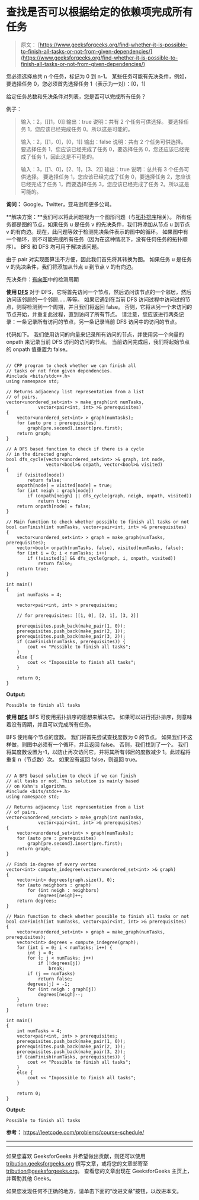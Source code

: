 # 查找是否可以根据给定的依赖项完成所有任务

> 原文： [https://www.geeksforgeeks.org/find-whether-it-is-possible-to-finish-all-tasks-or-not-from-given-dependencies/](https://www.geeksforgeeks.org/find-whether-it-is-possible-to-finish-all-tasks-or-not-from-given-dependencies/)

您必须选择总共 n 个任务，标记为 0 到 n-1。 某些任务可能有先决条件，例如，要选择任务 0，您必须首先选择任务 1（表示为一对）：[0，1]

给定任务总数和先决条件对列表，您是否可以完成所有任务？

例子：

> 输入：2，[[[1，0]]
> 输出：true
> 说明：共有 2 个任务可供选择。 要选择任务 1，您应该已经完成​​任务 0。所以这是可能的。
> 
> 输入：2，[[1，0]，[0，1]]
> 输出：false
> 说明：共有 2 个任务可供选择。 要选择任务 1，您应该已经完成​​了任务 0，要选择任务 0，您还应该已经完成​​了任务 1，因此这是不可能的。
> 
> 输入：3，[[1、0]，[2、1]，[3、2]]
> 输出：true
> 说明：总共有 3 个任务可供选择。 要选择任务 1，您应该已经完成​​了任务 0，要选择任务 2，您应该已经完成​​了任务 1，而要选择任务 3，您应该已经完成​​了任务 2。所以这是可能的。

**询问：** Google，Twitter，亚马逊和更多公司。

**解决方案：**我们可以将此问题视为一个图形问题（与[拓扑排序](https://www.geeksforgeeks.org/topological-sorting/)相关）。 所有任务都是图的节点，如果任务 u 是任务 v 的先决条件，我们将添加从节点 u 到节点 v 的有向边。现在，此问题等效于检测先决条件表示的图中的循环。 如果图中有一个循环，则不可能完成所有任务（因为在这种情况下，没有任何任务的拓扑顺序）。 BFS 和 DFS 均可用于解决该问题。

由于 pair 对实现图算法不方便，因此我们首先将其转换为图。 如果任务 u 是任务 v 的先决条件，我们将添加从节点 u 到节点 v 的有向边。

先决条件：[有向图](https://www.geeksforgeeks.org/detect-cycle-in-a-graph/)中的检测周期

**使用 [DFS](http://www.geeksforgeeks.org/depth-first-traversal-for-a-graph/)** 对于 DFS，它将首先访问一个节点，然后访问该节点的一个邻居，然后访问该邻居的一个邻居……等等。 如果它遇到在当前 DFS 访问过程中访问过的节点，则将检测到一个周期，并且我们将返回 false。 否则，它将从另一个未访问的节点开始，并重复此过程，直到访问了所有节点。 请注意，您应该进行两条记录：一条记录​​所有访问的节点，另一条记录当前 DFS 访问中的访问的节点。

代码如下。 我们使用访问的向量来记录所有访问的节点，并使用另一个向量的 onpath 来记录当前 DFS 访问的访问的节点。 当前访问完成后，我们将起始节点的 onpath 值重置为 false。

```

// CPP program to check whether we can finish all 
// tasks or not from given dependencies. 
#include <bits/stdc++.h> 
using namespace std; 

// Returns adjacency list representation from a list 
// of pairs. 
vector<unordered_set<int> > make_graph(int numTasks, 
            vector<pair<int, int> >& prerequisites) 
{ 
    vector<unordered_set<int> > graph(numTasks); 
    for (auto pre : prerequisites) 
        graph[pre.second].insert(pre.first); 
    return graph; 
} 

// A DFS based function to check if there is a cycle 
// in the directed graph. 
bool dfs_cycle(vector<unordered_set<int> >& graph, int node,  
               vector<bool>& onpath, vector<bool>& visited) 
{ 
    if (visited[node]) 
        return false; 
    onpath[node] = visited[node] = true; 
    for (int neigh : graph[node]) 
        if (onpath[neigh] || dfs_cycle(graph, neigh, onpath, visited)) 
            return true; 
    return onpath[node] = false; 
} 

// Main function to check whether possible to finish all tasks or not 
bool canFinish(int numTasks, vector<pair<int, int> >& prerequisites) 
{ 
    vector<unordered_set<int> > graph = make_graph(numTasks, prerequisites); 
    vector<bool> onpath(numTasks, false), visited(numTasks, false); 
    for (int i = 0; i < numTasks; i++) 
        if (!visited[i] && dfs_cycle(graph, i, onpath, visited)) 
            return false; 
    return true; 
} 

int main() 
{ 
    int numTasks = 4; 

    vector<pair<int, int> > prerequisites; 

    // for prerequisites: [[1, 0], [2, 1], [3, 2]] 

    prerequisites.push_back(make_pair(1, 0)); 
    prerequisites.push_back(make_pair(2, 1)); 
    prerequisites.push_back(make_pair(3, 2)); 
    if (canFinish(numTasks, prerequisites)) { 
        cout << "Possible to finish all tasks"; 
    } 
    else { 
        cout << "Impossible to finish all tasks"; 
    } 

    return 0; 
} 

```

**Output:**

```
Possible to finish all tasks

```

**使用 [BFS](http://www.geeksforgeeks.org/breadth-first-traversal-for-a-graph/)**
BFS 可使用拓扑排序的思想来解决它。 如果可以进行拓扑排序，则意味着没有周期，并且可以完成所有任务。

BFS 使用每个节点的度数。 我们将首先尝试查找度数为 0 的节点。 如果我们不这样做，则图中必须有一个循环，并且返回 false。 否则，我们找到了一个。 我们将其度数设置为-1，以防止再次访问它，并将其所有邻居的度数减少 1。此过程将重复 n（节点数）次。 如果没有返回 false，则返回 true。

```

// A BFS based solution to check if we can finish 
// all tasks or not. This solution is mainly based 
// on Kahn's algorithm. 
#include <bits/stdc++.h> 
using namespace std; 

// Returns adjacency list representation from a list 
// of pairs. 
vector<unordered_set<int> > make_graph(int numTasks,  
            vector<pair<int, int> >& prerequisites) 
{ 
    vector<unordered_set<int> > graph(numTasks); 
    for (auto pre : prerequisites) 
        graph[pre.second].insert(pre.first); 
    return graph; 
} 

// Finds in-degree of every vertex 
vector<int> compute_indegree(vector<unordered_set<int> >& graph) 
{ 
    vector<int> degrees(graph.size(), 0); 
    for (auto neighbors : graph) 
        for (int neigh : neighbors) 
            degrees[neigh]++; 
    return degrees; 
} 

// Main function to check whether possible to finish all tasks or not 
bool canFinish(int numTasks, vector<pair<int, int> >& prerequisites) 
{ 
    vector<unordered_set<int> > graph = make_graph(numTasks, prerequisites); 
    vector<int> degrees = compute_indegree(graph); 
    for (int i = 0; i < numTasks; i++) { 
        int j = 0; 
        for (; j < numTasks; j++) 
            if (!degrees[j]) 
                break; 
        if (j == numTasks) 
            return false; 
        degrees[j] = -1; 
        for (int neigh : graph[j]) 
            degrees[neigh]--; 
    } 
    return true; 
} 

int main() 
{ 
    int numTasks = 4; 
    vector<pair<int, int> > prerequisites; 
    prerequisites.push_back(make_pair(1, 0)); 
    prerequisites.push_back(make_pair(2, 1)); 
    prerequisites.push_back(make_pair(3, 2)); 
    if (canFinish(numTasks, prerequisites)) { 
        cout << "Possible to finish all tasks"; 
    } 
    else { 
        cout << "Impossible to finish all tasks"; 
    } 

    return 0; 
} 

```

**Output:**

```
Possible to finish all tasks

```

**参考：**
https://leetcode.com/problems/course-schedule/



* * *

* * *

如果您喜欢 GeeksforGeeks 并希望做出贡献，则还可以使用 [tribution.geeksforgeeks.org](https://contribute.geeksforgeeks.org/) 撰写文章，或将您的文章邮寄至 tribution@geeksforgeeks.org。 查看您的文章出现在 GeeksforGeeks 主页上，并帮助其他 Geeks。

如果您发现任何不正确的地方，请单击下面的“改进文章”按钮，以改进本文。